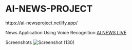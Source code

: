 # AI-NEWS-PROJECT
https://ai-newsproject.netlify.app/

News Application Using Voice Recognition [AI NEWS LIVE](https://ai-newsproject.netlify.app/)

Screenshots 
![Screenshot (130)](https://user-images.githubusercontent.com/69809754/147859753-7cf8e3b9-36ab-45d5-ad32-b6889aca2f99.png)

